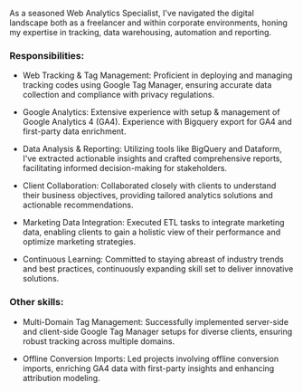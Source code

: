 <script lang="ts">
//   import { DD, Collapse, RoleDetails } from '$lib/components'
import RoleDetails from '$lib/components/RoleDetails.svelte'
</script>

<span class="divider before:bg-primary after:bg-primary mb-6 print:mb-0" />

<RoleDetails 
    position="Web analyst"
    company="Databy & Freelance"
    startDate="2022-02-01"
    endDate=""
/>
<section class="all-prose mb-4">

As a seasoned Web Analytics Specialist, I've navigated the digital landscape both as a freelancer and within corporate environments, honing my expertise in tracking, data warehousing, automation and reporting.

### Responsibilities:

- Web Tracking & Tag Management: Proficient in deploying and managing tracking codes using Google Tag Manager, ensuring accurate data collection and compliance with privacy regulations.

- Google Analytics: Extensive experience with setup & management of Google Analytics 4 (GA4). Experience with Bigquery export for GA4 and first-party data enrichment. 

- Data Analysis & Reporting: Utilizing tools like BigQuery and Dataform, I've extracted actionable insights and crafted comprehensive reports, facilitating informed decision-making for stakeholders.

- Client Collaboration: Collaborated closely with clients to understand their business objectives, providing tailored analytics solutions and actionable recommendations.

- Marketing Data Integration: Executed ETL tasks to integrate marketing data, enabling clients to gain a holistic view of their performance and optimize marketing strategies.

- Continuous Learning: Committed to staying abreast of industry trends and best practices, continuously expanding skill set to deliver innovative solutions.

### Other skills:

- Multi-Domain Tag Management: Successfully implemented server-side and client-side Google Tag Manager setups for diverse clients, ensuring robust tracking across multiple domains.

- Offline Conversion Imports: Led projects involving offline conversion imports, enriching GA4 data with first-party insights and enhancing attribution modeling.

</section>

<span class="divider before:bg-primary after:bg-primary mb-6 print:mb-0" />